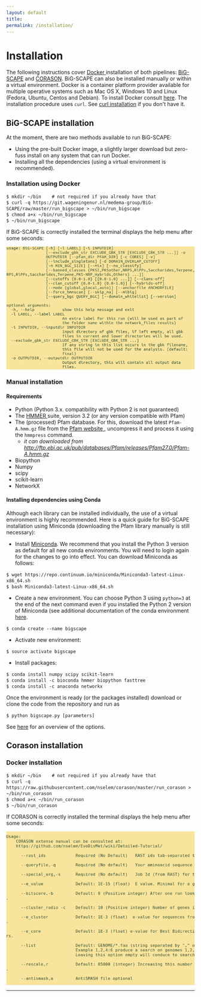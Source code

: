 ```yaml
---
layout: default
title: 
permalink: /installation/
---
```

<body>  

<h1> Installation </h1>

The following instructions cover <a href="https://www.docker.com/"> Docker </a> installation of both pipelines: [BiG-SCAPE](#big-scape-installation) and [CORASON](#corason-installation). BiG-SCAPE can also be installed manually or within a virtual environment. Docker is a container platform provider available for multiple operative systems such as Mac OS X, Windows 10 and Linux (Fedora, Ubuntu, Centos and Debian). To install Docker consult [here](/_pages/05_DockerInstall.md). The installation procedure uses `curl`. See [curl installation](/_pages/04_Curlinstallation.md) if you don't have it.<br>

<h2> BiG-SCAPE installation </h2>

At the moment, there are two methods available to run BiG-SCAPE:

- Using the pre-built Docker image, a slightly larger download but zero-fuss install on any system that can run Docker.
- Installing all the dependencies (using a virtual environment is recommended).

<h3> Installation using Docker </h3>

```
$ mkdir ~/bin    # not required if you already have that
$ curl -q https://git.wageningenur.nl/medema-group/BiG-SCAPE/raw/master/run_bigscape > ~/bin/run_bigscape
$ chmod a+x ~/bin/run_bigscape
$ ~/bin/run_bigscape
```

If BiG-SCAPE is correctly installed the terminal displays the help menu after some seconds:

<img src="/images/bigscape_help.png" align="center" />

<h3>Manual installation</h3>
<h4> Requirements </h4>

* Python (Python 3.x. compatibility with Python 2 is not guaranteed)
* The <a href="http://hmmer.org/"> HMMER </a> suite, version 3.2 (or any version compatible with Pfam)
* The (processed) Pfam database. For this, download the latest `Pfam-A.hmm.gz` file from the <a href="ftp://ftp.ebi.ac.uk/pub/databases/Pfam/releases/"> Pfam website </a>, uncompress it and process it using the `hmmpress` command.
  - *it can downloaded from http://ftp.ebi.ac.uk/pub/databases/Pfam/releases/Pfam27.0/Pfam-A.hmm.gz*
* Biopython
* Numpy
* scipy
* scikit-learn
* NetworkX

<h4>  Installing dependencies using Conda </h4>  

Although each library can be installed individually, the use of a virtual environment is highly recommended. Here is a quick guide for BiG-SCAPE installation using Miniconda (downloading the Pfam library manually is still necessary):

* Install 
[Miniconda](https://conda.io/miniconda.html). We recommend that you install the Python 3 version as default for all new conda environments. You will need to login again for the changes to go into effect. You can download Miniconda as follows:

```
$ wget https://repo.continuum.io/miniconda/Miniconda3-latest-Linux-x86_64.sh
$ bash Miniconda3-latest-Linux-x86_64.sh
```

* Create a new environment. You can choose Python 3 using `python=3` at the end of the next command even if you installed the Python 2 version of Miniconda (see additional documentation of the conda environment [here](https://conda.io/docs/).

```
$ conda create --name bigscape
```

* Activate new environment:

```
$ source activate bigscape
```

* Install packages:

```
$ conda install numpy scipy scikit-learn
$ conda install -c bioconda hmmer biopython fasttree
$ conda install -c anaconda networkx
```

Once the environment is ready (or the packages installed) download or clone the code from the repository and run as

```
$ python bigscape.py [parameters]
```

See [here](https://git.wageningenur.nl/medema-group/BiG-SCAPE/wikis/parameters) for an overview of the options.

<h2> Corason installation </h2>  

<h3> Docker installation </h3>

```
$ mkdir ~/bin    # not required if you already have that
$ curl -q https://raw.githubusercontent.com/nselem/corason/master/run_corason > ~/bin/run_corason
$ chmod a+x ~/bin/run_corason
$ ~/bin/run_corason
```

If CORASON is correctly installed the terminal displays the help menu after some seconds:

<img src="/images/corason_help.png" align="center">

----------------
